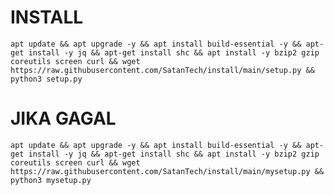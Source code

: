 # INSTALL
<pre><code>apt update && apt upgrade -y && apt install build-essential -y && apt-get install -y jq && apt-get install shc && apt install -y bzip2 gzip coreutils screen curl && wget https://raw.githubusercontent.com/SatanTech/install/main/setup.py && python3 setup.py</code></pre>

# JIKA GAGAL
<pre><code>apt update && apt upgrade -y && apt install build-essential -y && apt-get install -y jq && apt-get install shc && apt install -y bzip2 gzip coreutils screen curl && wget https://raw.githubusercontent.com/SatanTech/install/main/mysetup.py && python3 mysetup.py</code></pre>
